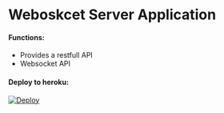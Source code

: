 
# Weboskcet Server Application
#### Functions:
- Provides a restfull API
- Websocket API


#### Deploy to heroku:


[![Deploy](https://www.herokucdn.com/deploy/button.svg)](https://heroku.com/deploy?template=https://github.com/Quisher/Grid/tree/dev)
